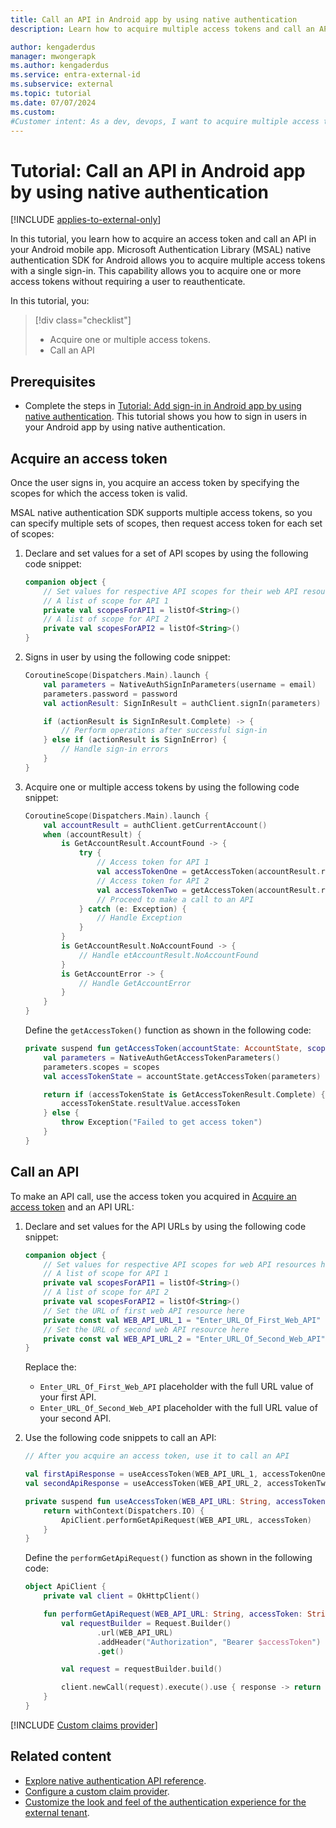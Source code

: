 ```yaml
---
title: Call an API in Android app by using native authentication
description: Learn how to acquire multiple access tokens and call an API in Android app by using native authentication.

author: kengaderdus
manager: mwongerapk
ms.author: kengaderdus
ms.service: entra-external-id
ms.subservice: external
ms.topic: tutorial
ms.date: 07/07/2024
ms.custom:
#Customer intent: As a dev, devops, I want to acquire multiple access tokens so that I call a web API in an Android mobile app by using native authentication
---
```


# Tutorial: Call an API in Android app by using native authentication

[!INCLUDE [applies-to-external-only](../external-id/includes/applies-to-external-only.md)]

In this tutorial, you learn how to acquire an access token and call an API in your Android mobile app. Microsoft Authentication Library (MSAL) native authentication SDK for Android allows you to acquire multiple access tokens with a single sign-in. This capability allows you to acquire one or more access tokens without requiring a user to reauthenticate. 

In this tutorial, you: 

> [!div class="checklist"]
> 
> - Acquire one or multiple access tokens.
> - Call an API

## Prerequisites

- Complete the steps in [Tutorial: Add sign-in in Android app by using native authentication](tutorial-native-authentication-android-sign-in-sign-out.md). This tutorial shows you how to sign in users in your Android app by using native authentication.

## Acquire an access token

Once the user signs in, you acquire an access token by specifying the scopes for which the access token is valid. 

MSAL native authentication SDK supports multiple access tokens, so you can specify multiple sets of scopes, then request access token for each set of scopes:

1. Declare and set values for a set of API scopes by using the following code snippet:

    ```kotlin
    companion object {
        // Set values for respective API scopes for their web API resources here, for example: ["api://<Resource_App_ID>/ToDoList.Read", "api://<Resource_App_ID>/ToDoList.ReadWrite"]
        // A list of scope for API 1
        private val scopesForAPI1 = listOf<String>()
        // A list of scope for API 2
        private val scopesForAPI2 = listOf<String>()
    }
    ```

1. Signs in user by using the following code snippet:

    ```kotlin    
    CoroutineScope(Dispatchers.Main).launch {
        val parameters = NativeAuthSignInParameters(username = email)
        parameters.password = password
        val actionResult: SignInResult = authClient.signIn(parameters)

        if (actionResult is SignInResult.Complete) -> {
            // Perform operations after successful sign-in
        } else if (actionResult is SignInError) {
            // Handle sign-in errors
        }
    }
    ```

1. Acquire one or multiple access tokens by using the following code snippet:

    ```kotlin
    CoroutineScope(Dispatchers.Main).launch {
        val accountResult = authClient.getCurrentAccount()
        when (accountResult) {
            is GetAccountResult.AccountFound -> {
                try {
                    // Access token for API 1
                    val accessTokenOne = getAccessToken(accountResult.resultValue, scopesForAPI1)
                    // Access token for API 2
                    val accessTokenTwo = getAccessToken(accountResult.resultValue, scopesForAPI2)
                    // Proceed to make a call to an API
                } catch (e: Exception) {
                    // Handle Exception
                }
            }
            is GetAccountResult.NoAccountFound -> {
                // Handle etAccountResult.NoAccountFound
            }
            is GetAccountError -> {
                // Handle GetAccountError 
            }
        }
    }   

    ```

    Define the `getAccessToken()` function as shown in the following code:

    ```kotlin    
    private suspend fun getAccessToken(accountState: AccountState, scopes: List<String>): String {
        val parameters = NativeAuthGetAccessTokenParameters()
        parameters.scopes = scopes
        val accessTokenState = accountState.getAccessToken(parameters)

        return if (accessTokenState is GetAccessTokenResult.Complete) {
            accessTokenState.resultValue.accessToken
        } else {
            throw Exception("Failed to get access token")
        }
    }
    ```

<!--The first parameter of the `getAccessToken(boolean,scopes)` indicates whether the SDK should refresh the access token. The default values is *false* and. Unless you have good reason to, you should not use this parameter.-->

## Call an API

To make an API call, use the access token you acquired in [Acquire an access token](#acquire-an-access-token) and an API URL:

1. Declare and set values for the API URLs by using the following code snippet:

    ```kotlin
    companion object {
        // Set values for respective API scopes for web API resources here, for example: ["api://<Resource_App_ID>/ToDoList.Read", "api://<Resource_App_ID>/ToDoList.ReadWrite"]
        // A list of scope for API 1
        private val scopesForAPI1 = listOf<String>()
        // A list of scope for API 2
        private val scopesForAPI2 = listOf<String>()
        // Set the URL of first web API resource here
        private const val WEB_API_URL_1 = "Enter_URL_Of_First_Web_API" 
        // Set the URL of second web API resource here
        private const val WEB_API_URL_2 = "Enter_URL_Of_Second_Web_API" 
    }
    ``` 
    
    Replace the:
    
    - `Enter_URL_Of_First_Web_API` placeholder with the full URL value of your first API.
    - `Enter_URL_Of_Second_Web_API` placeholder with the full URL value of your second API.

1. Use the following code snippets to call an API:

    ```kotlin
    // After you acquire an access token, use it to call an API

    val firstApiResponse = useAccessToken(WEB_API_URL_1, accessTokenOne)
    val secondApiResponse = useAccessToken(WEB_API_URL_2, accessTokenTwo)

    private suspend fun useAccessToken(WEB_API_URL: String, accessToken: String): Response {
        return withContext(Dispatchers.IO) {
            ApiClient.performGetApiRequest(WEB_API_URL, accessToken)
        }
    }
    ```
    
    Define the `performGetApiRequest()` function as shown in the following code:
    
    ```kotlin
    object ApiClient {
        private val client = OkHttpClient()
    
        fun performGetApiRequest(WEB_API_URL: String, accessToken: String): Response {    
            val requestBuilder = Request.Builder()
                    .url(WEB_API_URL)
                    .addHeader("Authorization", "Bearer $accessToken")
                    .get()
    
            val request = requestBuilder.build()
    
            client.newCall(request).execute().use { response -> return response }
        }
    }
    ```

[!INCLUDE [Custom claims provider](../external-id/customers/includes/native-auth/support-custom-claims-provider.md)]

## Related content

- [Explore native authentication API reference](/entra/identity-platform/reference-native-authentication-api?toc=/entra/external-id/toc.json&bc=/entra/external-id/breadcrumb/toc.json).
- [Configure a custom claim provider](/entra/identity-platform/custom-extension-tokenissuancestart-configuration?toc=/entra/external-id/toc.json&bc=/entra/external-id/breadcrumb/toc.json).
- [Customize the look and feel of the authentication experience for the external tenant](../external-id/customers/concept-branding-customers.md).